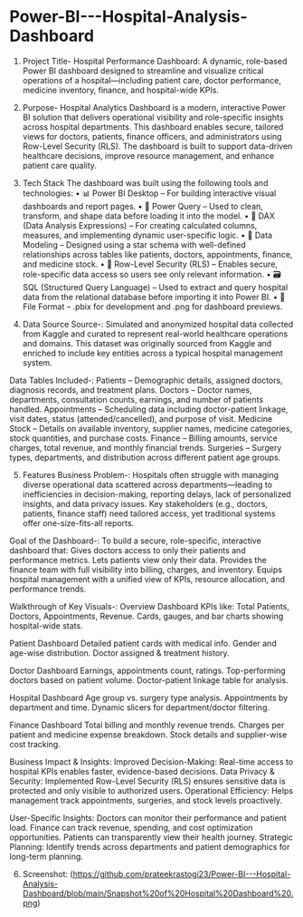# Power-BI---Hospital-Analysis-Dashboard

1.  Project Title-
Hospital Performance Dashboard:
A dynamic, role-based Power BI dashboard designed to streamline and visualize critical operations of a hospital—including patient care, doctor performance, medicine inventory, finance, and hospital-wide KPIs.

2.  Purpose-
Hospital Analytics Dashboard is a modern, interactive Power BI solution that delivers operational visibility and role-specific insights across hospital departments. This dashboard enables secure, tailored views for doctors, patients, finance officers, and administrators using Row-Level Security (RLS). The dashboard is built to support data-driven healthcare decisions, improve resource management, and enhance patient care quality.

3.  Tech Stack
The dashboard was built using the following tools and technologies:
• 📊 Power BI Desktop – For building interactive visual dashboards and report pages.
• 📂 Power Query – Used to clean, transform, and shape data before loading it into the model.
• 🧠 DAX (Data Analysis Expressions) – For creating calculated columns, measures, and implementing dynamic user-specific logic.
• 📝 Data Modeling – Designed using a star schema with well-defined relationships across tables like patients, doctors, appointments, finance, and medicine stock.
• 🔐 Row-Level Security (RLS) – Enables secure, role-specific data access so users see only relevant information.
• 🗃️ SQL (Structured Query Language) – Used to extract and query hospital data from the relational database before importing it into Power BI.
• 📁 File Format – .pbix for development and .png for dashboard previews.

4. Data Source
Source-:
Simulated and anonymized hospital data collected from Kaggle and curated to represent real-world healthcare operations and domains.
This dataset was originally sourced from Kaggle and enriched to include key entities across a typical hospital management system.

 Data Tables Included-:
 Patients – Demographic details, assigned doctors, diagnosis records, and treatment plans.
 Doctors – Doctor names, departments, consultation counts, earnings, and number of patients handled.
 Appointments – Scheduling data including doctor-patient linkage, visit dates, status (attended/cancelled), and purpose of visit.
 Medicine Stock – Details on available inventory, supplier names, medicine categories, stock quantities, and purchase costs.
 Finance – Billing amounts, service charges, total revenue, and monthly financial trends.
 Surgeries – Surgery types, departments, and distribution across different patient age groups.

5. Features
 Business Problem-:
 Hospitals often struggle with managing diverse operational data scattered across departments—leading to inefficiencies in decision-making, reporting delays, lack   of personalized insights, and data privacy issues. Key stakeholders (e.g., doctors, patients, finance staff) need tailored access, yet traditional systems offer    one-size-fits-all reports.

Goal of the Dashboard-:
To build a secure, role-specific, interactive dashboard that:
Gives doctors access to only their patients and performance metrics.
Lets patients view only their data.
Provides the finance team with full visibility into billing, charges, and inventory.
Equips hospital management with a unified view of KPIs, resource allocation, and performance trends.

Walkthrough of Key Visuals-:
Overview Dashboard
KPIs like: Total Patients, Doctors, Appointments, Revenue.
Cards, gauges, and bar charts showing hospital-wide stats.

Patient Dashboard
Detailed patient cards with medical info.
Gender and age-wise distribution.
Doctor assigned & treatment history.

Doctor Dashboard
Earnings, appointments count, ratings.
Top-performing doctors based on patient volume.
Doctor-patient linkage table for analysis.

Hospital Dashboard
Age group vs. surgery type analysis.
Appointments by department and time.
Dynamic slicers for department/doctor filtering.

Finance Dashboard
Total billing and monthly revenue trends.
Charges per patient and medicine expense breakdown.
Stock details and supplier-wise cost tracking.

Business Impact & Insights:
Improved Decision-Making: Real-time access to hospital KPIs enables faster, evidence-based decisions.
Data Privacy & Security: Implemented Row-Level Security (RLS) ensures sensitive data is protected and only visible to authorized users.
Operational Efficiency: Helps management track appointments, surgeries, and stock levels proactively.

User-Specific Insights:
Doctors can monitor their performance and patient load.
Finance can track revenue, spending, and cost optimization opportunities.
Patients can transparently view their health journey.
Strategic Planning: Identify trends across departments and patient demographics for long-term planning.

6. Screenshot: 
(https://github.com/prateekrastogi23/Power-BI---Hospital-Analysis-Dashboard/blob/main/Snapshot%20of%20Hospital%20Dashboard%20.png)



